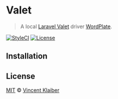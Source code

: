 # Valet

> A local [Laravel Valet](https://laravel.com/docs/valet) driver [WordPlate](https://wordplate.github.io).

[![StyleCI](https://styleci.io/repos/53593562/shield?style=flat)](https://styleci.io/repos/53593562)
[![License](https://img.shields.io/packagist/l/wordplate/valet.svg?style=flat)](https://packagist.org/packages/wordplate/valet)

## Installation

## License

[MIT](LICENSE) © [Vincent Klaiber](https://vinkla.com)
